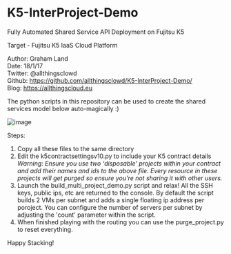 # K5-InterProject-Demo
Fully Automated Shared Service API Deployment on Fujitsu K5

Target - Fujitsu K5 IaaS Cloud Platform

Author: Graham Land<br>
Date: 18/1/17<br>
Twitter: @allthingsclowd<br>
Github: https://github.com/allthingsclowd/K5-InterProject-Demo/<br>
Blog: https://allthingscloud.eu

The python scripts in this repository can be used to create the shared services model below auto-magically :)

![image](https://cloud.githubusercontent.com/assets/9472095/22083347/9fd53558-ddc3-11e6-88a7-b3c45a13d96a.png)

Steps:

1. Copy all these files to the same directory
2. Edit the k5contractsettingsv10.py to include your K5 contract details<br>
_Warning_: *Ensure you use two 'disposable' projects within your contract and add their names and ids to the above file. 
Every resource in these projects will get purged so ensure you're not sharing it with other users.*
3. Launch the build_multi_project_demo.py script and relax! All the SSH keys, public ips, etc are returned to the console.
  By default the script builds 2 VMs per subnet and adds a single floating ip address per poroject. You can configure the number of servers per subnet by adjusting the 'count' parameter within the script.
4. When finished playing with the routing you can use the purge_project.py to reset everything.

Happy Stacking!
